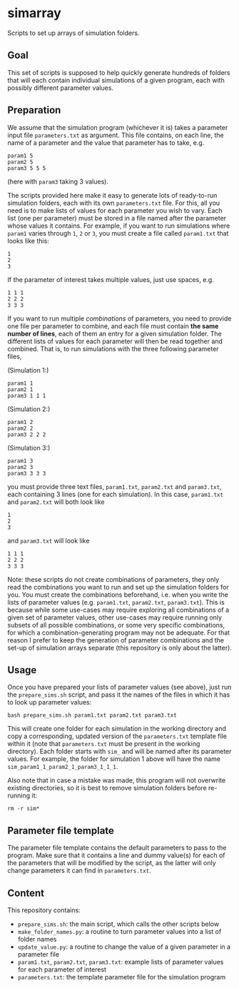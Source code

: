 # simarray

Scripts to set up arrays of simulation folders.

## Goal

This set of scripts is supposed to help quickly generate hundreds of folders that will each contain individual simulations of a given program, each with possibly different parameter values. 

## Preparation

We assume that the simulation program (whichever it is) takes a parameter input file `parameters.txt` as argument. This file contains, on each line, the name of a parameter and the value that parameter has to take, e.g.

```
param1 5
param2 5
param3 5 5 5
```

(here with `param3` taking 3 values).

The scripts provided here make it easy to generate lots of ready-to-run simulation folders, each with its own `parameters.txt` file. For this, all you need is to make lists of values for each parameter you wish to vary. Each list (one per parameter) must be stored in a file named after the parameter whose values it contains. For example, if you want to run simulations where `param1` varies through `1`, `2` or `3`, you must create a file called `param1.txt` that looks like this:

```
1
2
3
```

If the parameter of interest takes multiple values, just use spaces, e.g.

```
1 1 1
2 2 2
3 3 3
```

If you want to run multiple *combinations* of parameters, you need to provide one file per parameter to combine, and each file must contain **the same number of lines**, each of them an entry for a given simulation folder. The different lists of values for each parameter will then be read together and combined. That is, to run simulations with the three following parameter files,

(Simulation 1:)
```
param1 1
param2 1
param3 1 1 1
```

(Simulation 2:)
```
param1 2
param2 2
param3 2 2 2
```

(Simulation 3:)
```
param1 3
param2 3
param3 3 3 3
```

you must provide three text files, `param1.txt`, `param2.txt` and `param3.txt`, each containing 3 lines (one for each simulation). In this case, `param1.txt` and `param2.txt` will both look like

```
1
2
3
```

and `param3.txt` will look like

```
1 1 1
2 2 2
3 3 3
```

Note: these scripts do not create combinations of parameters, they only read the combinations you want to run and set up the simulation folders for you. You must create the combinations beforehand, i.e. when you write the lists of parameter values (e.g. `param1.txt`, `param2.txt`, `param3.txt`). This is because while some use-cases may require exploring all combinations of a given set of parameter values, other use-cases may require running only subsets of all possible combinations, or some very specific combinations, for which a combination-generating program may not be adequate. For that reason I prefer to keep the generation of parameter combinations and the set-up of simulation arrays separate (this repository is only about the latter).

## Usage

Once you have prepared your lists of parameter values (see above), just run the `prepare_sims.sh` script, and pass it the names of the files in which it has to look up parameter values:

```
bash prepare_sims.sh param1.txt param2.txt param3.txt
```

This will create one folder for each simulation in the working directory and copy a corresponding, updated version of the `parameters.txt` template file within it (note that `parameters.txt` must be present in the working directory). Each folder starts with `sim_` and will be named after its parameter values. For example, the folder for simulation 1 above will have the name `sim_param1_1_param2_1_param3_1_1_1`.

Also note that in case a mistake was made, this program will not overwrite existing directories, so it is best to remove simulation folders before re-running it:

```
rm -r sim*
```

## Parameter file template

The parameter file template contains the default parameters to pass to the program. Make sure that it contains a line and dummy value(s) for each of the parameters that will be modified by the script, as the latter will only change parameters  it can find in `parameters.txt`.

## Content

This repository contains:

* `prepare_sims.sh`: the main script, which calls the other scripts below
* `make_folder_names.py`: a routine to turn parameter values into a list of folder names
* `update_value.py`: a routine to change the value of a given parameter in a parameter file
* `param1.txt`, `param2.txt`, `param3.txt`: example lists of parameter values for each parameter of interest
* `parameters.txt`: the template parameter file for the simulation program
